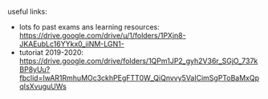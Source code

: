 useful links: 
- lots fo past exams ans learning resources: https://drive.google.com/drive/u/1/folders/1PXjn8-JKAEubLc16YYkx0_iiNM-LGN1- 
- tutoriat 2019-2020: https://drive.google.com/drive/folders/1QPm1JP2_gyh2V36r_SGjO_737kBP8yUu?fbclid=IwAR1RmhuMOc3ckhPEgFTT0W_QiQnvvy5VaICimSgPToBaMxQpqIsXvuguUWs
